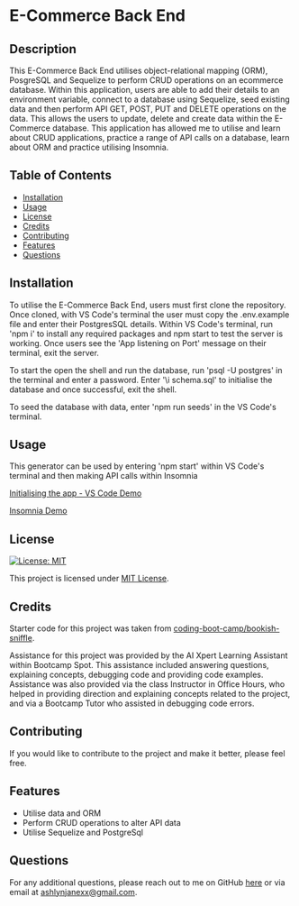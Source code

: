 # E-Commerce Back End

## Description

This E-Commerce Back End utilises object-relational mapping (ORM), PosgreSQL and Sequelize to perform CRUD operations on an ecommerce database. Within this application, users are able to add their details to an environment variable, connect to a database using Sequelize, seed existing data and then perform API GET, POST, PUT and DELETE operations on the data. This allows the users to update, delete and create data within the E-Commerce database. This application has allowed me to utilise and learn about CRUD applications, practice a range of API calls on a database, learn about ORM and practice utilising Insomnia. 

## Table of Contents

- [Installation](#installation)
- [Usage](#usage)
- [License](#license)
- [Credits](#credits)
- [Contributing](#contributing)
- [Features](#features)
- [Questions](#questions)

## Installation

To utilise the E-Commerce Back End, users must first clone the repository. Once cloned, with VS Code's terminal the user must copy the .env.example file and enter their PostgresSQL details. Within VS Code's terminal, run 'npm i' to install any required packages and npm start to test the server is working. Once users see the 'App listening on Port' message on their terminal, exit the server. 

To start the open the shell and run the database, run 'psql -U postgres' in the terminal and enter a password. Enter '\i schema.sql' to initialise the database and once successful, exit the shell. 

To seed the database with data, enter 'npm run seeds' in the VS Code's terminal. 

## Usage

This generator can be used by entering 'npm start' within VS Code's terminal and then making API calls within Insomnia 

[Initialising the app - VS Code Demo](https://drive.google.com/file/d/1rDks2zpgnn0xrAAuTQ8svfdOk5r4Bjpd/view?usp=sharing)

[Insomnia Demo](https://drive.google.com/file/d/1X2KiDncLbuGevqeU-Xtb7ujApz6rQO_a/view?usp=sharing)

## License

[![License: MIT](https://img.shields.io/badge/License-MIT-yellow.svg)](https://opensource.org/licenses/MIT)

This project is licensed under [MIT License](https://opensource.org/licenses/MIT).

## Credits

Starter code for this project was taken from [coding-boot-camp/bookish-sniffle](https://github.com/coding-boot-camp/bookish-sniffle).

Assistance for this project was provided by the AI Xpert Learning Assistant within Bootcamp Spot. This assistance included answering questions, explaining concepts, debugging code and providing code examples. Assistance was also provided via the class Instructor in Office Hours, who helped in providing direction and explaining concepts related to the project, and via a Bootcamp Tutor who assisted in debugging code errors.

## Contributing

If you would like to contribute to the project and make it better, please feel free.

## Features

- Utilise data and ORM
- Perform CRUD operations to alter API data
- Utilise Sequelize and PostgreSql

## Questions

For any additional questions, please reach out to me on GitHub [here](https://github.com/ashlynmcgarry) or via email at ashlynjanexx@gmail.com.
